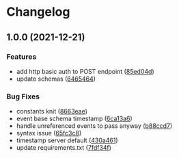 # Changelog

## 1.0.0 (2021-12-21)


### Features

* add http basic auth to POST endpoint ([85ed04d](https://www.github.com/openfoodfacts/openfoodfacts-events/commit/85ed04d03e9d4216b1f4ca10f25af874c849baf8))
* update schemas ([6465464](https://www.github.com/openfoodfacts/openfoodfacts-events/commit/646546462781f72f80d1a1799bc3fbd1a0ee0c14))


### Bug Fixes

* constants knit ([8663eae](https://www.github.com/openfoodfacts/openfoodfacts-events/commit/8663eae44ce7aac7fd3e837f03c78ba99e3c8961))
* event base schema timestamp ([6ca13a6](https://www.github.com/openfoodfacts/openfoodfacts-events/commit/6ca13a6caca8244a31ec5d99b2c2f9dcd242abeb))
* handle unreferenced events to pass anyway ([b88ccd7](https://www.github.com/openfoodfacts/openfoodfacts-events/commit/b88ccd74e2d0682751e50fe19a4445d2dbb2dfdc))
* syntax issue ([65fc3c8](https://www.github.com/openfoodfacts/openfoodfacts-events/commit/65fc3c85914c0c182ca5dfcdbfdb55ac4989face))
* timestamp server default ([430a461](https://www.github.com/openfoodfacts/openfoodfacts-events/commit/430a4611309fce64f9ec126cb354f13ff32fbb9f))
* update requirements.txt ([7fdf34f](https://www.github.com/openfoodfacts/openfoodfacts-events/commit/7fdf34f3db2f84fb04757d7b75c242b36f0ffdcc))
